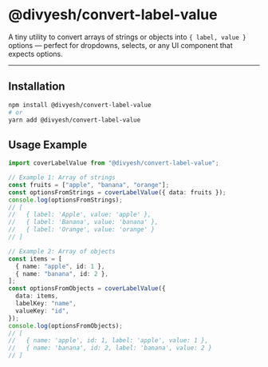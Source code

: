 # @divyesh/convert-label-value

A tiny utility to convert arrays of strings or objects into `{ label, value }` options — perfect for dropdowns, selects, or any UI component that expects options.

---

## Installation

```bash
npm install @divyesh/convert-label-value
# or
yarn add @divyesh/convert-label-value
```

## Usage Example

```ts
import coverLabelValue from "@divyesh/convert-label-value";

// Example 1: Array of strings
const fruits = ["apple", "banana", "orange"];
const optionsFromStrings = coverLabelValue({ data: fruits });
console.log(optionsFromStrings);
// [
//   { label: 'Apple', value: 'apple' },
//   { label: 'Banana', value: 'banana' },
//   { label: 'Orange', value: 'orange' }
// ]

// Example 2: Array of objects
const items = [
  { name: "apple", id: 1 },
  { name: "banana", id: 2 },
];
const optionsFromObjects = coverLabelValue({
  data: items,
  labelKey: "name",
  valueKey: "id",
});
console.log(optionsFromObjects);
// [
//   { name: 'apple', id: 1, label: 'apple', value: 1 },
//   { name: 'banana', id: 2, label: 'banana', value: 2 }
// ]
```
